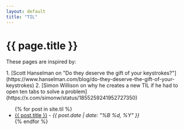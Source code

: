 ```yaml
---
layout: default
title: "TIL"
---
```


<h1>{{ page.title }}</h1>
<p>These pages are inspired by:</p>
1. [Scott Hanselman on "Do they deserve the gift of your keystrokes?"](https://www.hanselman.com/blog/do-they-deserve-the-gift-of-your-keystrokes)
2. [Simon Willison on why he creates a new TIL if he had to open ten tabs to solve a problem](https://x.com/simonw/status/1855259241952727350)

<ul>
  {% for post in site.til %}
    <li>
      <a href="{{ site.baseurl }}{{ post.url }}">{{ post.title }}</a> - 
      <em>{{ post.date | date: "%B %d, %Y" }}</em>
    </li>
  {% endfor %}
</ul>
